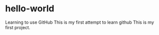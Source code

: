 # hello-world
Learning to use GitHub
This is my first attempt to learn github
This is my first project.
